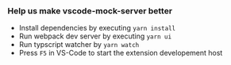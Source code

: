 ### Help us make vscode-mock-server better

- Install dependencies by executing `yarn install`
- Run webpack dev server by executing `yarn ui`
- Run typscript watcher by `yarn watch`
- Press `F5` in VS-Code to start the extension developement host
